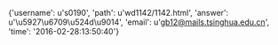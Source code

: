 {'username': u's0190', 'path': u'wd1142/1142.html', 'answer': u'\u5927\u6709\u524d\u9014', 'email': u'gb12@mails.tsinghua.edu.cn', 'time': '2016-02-28:13:50:40'}